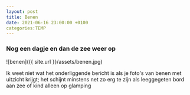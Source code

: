 ```yaml
---
layout: post
title: Benen
date: 2021-06-16 23:00:00 +0100
categories:TEMP
---
```


### Nog een dagje en dan de zee weer op
![benen]({{ site.url }}/assets/benen.jpg)

Ik weet niet wat het onderliggende bericht is als je foto's van benen met uitzicht krijgt; het schijnt minstens net zo erg te zijn als leeggegeten bord aan zee of kind alleen op glamping